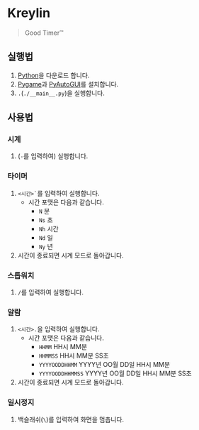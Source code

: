 # Kreylin
> Good Timer™

## 실행법
1. [Python](https://python.org)을 다운로드 합니다.
1. [Pygame](https://pypi.org/project/pygame/)과 [PyAutoGUI](https://pypi.org/project/PyAutoGUI/)를 설치합니다.
1. `.`(`./__main__.py`)을 실행합니다.

## 사용법

### 시계
1. (`-`를 입력하여) 실행합니다.

### 타이머
1. <code><시간>`</code>를 입력하여 실행합니다.
   * 시간 포맷은 다음과 같습니다.
     * `N` 분
     * `Ns` 초
     * `Nh` 시간
     * `Nd` 일
     * `Ny` 년
1. 시간이 종료되면 시계 모드로 돌아갑니다.

### 스톱워치
1. `/`를 입력하여 실행합니다.

### 알람
1. `<시간>.`을 입력하여 실행합니다.
   * 시간 포맷은 다음과 같습니다.
     * `HHMM` HH시 MM분
     * `HHMMSS` HH시 MM분 SS초
     * `YYYYOODDHHMM` YYYY년 OO월 DD일 HH시 MM분
     * `YYYYOODDHHMMSS` YYYY년 OO월 DD일 HH시 MM분 SS초
1. 시간이 종료되면 시계 모드로 돌아갑니다.

### 일시정지

1. 백슬래쉬(<code>\\</code>)를 입력하여 화면을 멈춥니다.
